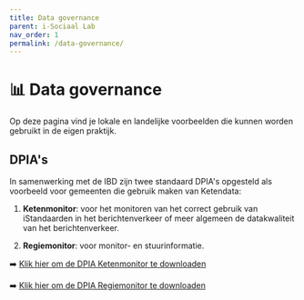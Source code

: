 ```yaml
---
title: Data governance
parent: i-Sociaal Lab
nav_order: 1
permalink: /data-governance/
---
```


# 📊 Data governance
Op deze pagina vind je lokale en landelijke voorbeelden die kunnen worden gebruikt in de eigen praktijk. 

## DPIA's
In samenwerking met de IBD zijn twee standaard DPIA's opgesteld als voorbeeld voor gemeenten die gebruik maken van Ketendata: 
1. **Ketenmonitor**: voor het monitoren van het correct gebruik van iStandaarden in het berichtenverkeer of meer algemeen de datakwaliteit van het berichtenverkeer.
 
2. **Regiemonitor**: voor monitor- en stuurinformatie.

➡️ [Klik hier om de DPIA Ketenmonitor te downloaden](https://i-sociaal-lab.github.io/Site/data-governance/DPIA-Ketenmonitor.docx)

➡️ [Klik hier om de DPIA Regiemonitor te downloaden](https://i-sociaal-lab.github.io/Site/data-governance/DPIA-Regiemonitor.docx)




